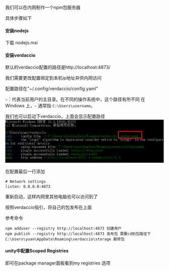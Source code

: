 我们可以在内网制作一个npm包服务器

具体步骤如下

#### 安装nodejs

下载 nodejs.msi 

#### 安装verdaccio

默认的verdaccio配置的路径是http://localhost:4873/

我们需要更改配置绑定到本机ip地址并供内网访问

配置路径在"~/.config/verdaccio/config.yaml"

`~`：代表当前用户的主目录。在不同的操作系统中，这个路径有所不同 在 Windows 上，`~` 通常指 `C:\Users\username`。

我们也可以启动下verdaccio，上面会显示配置路径![](pic/1.jpg)

在配置最后一行添加

```
# Network settings
listen: 0.0.0.0:4873
```

重新启动，这样内网里其他电脑也可以访问到了

按照verdaccio指引，将自己的包发布在上面

参考命令

```
npm adduser --registry http://localhost:4873 创建用户
npm publish --registry http://localhost:4873 发布包 需要cd到包路径下
C:\Users\yuan\AppData\Roaming\verdaccio\storage 删除包
```



#### unity中配置Scoped Registries

即可在package manager面板看到my registries 选项

